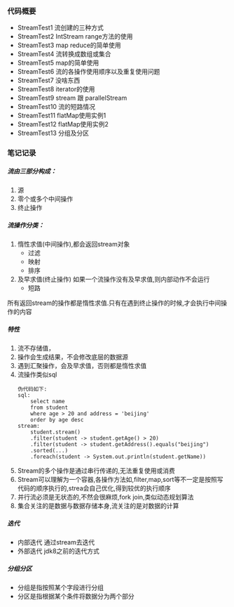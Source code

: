 ### 代码概要
- StreamTest1 流创建的三种方式
- StreamTest2 IntStream range方法的使用
- StreamTest3 map reduce的简单使用
- StreamTest4 流转换成数组或集合
- StreamTest5 map的简单使用
- StreamTest6 流的各操作使用顺序以及重复使用问题
- StreamTest7 没啥东西
- StreamTest8 iterator的使用
- StreamTest9 stream 跟 parallelStream
- StreamTest10 流的短路情况
- StreamTest11 flatMap使用实例1
- StreamTest12 flatMap使用实例2
- StreamTest13 分组及分区
### 笔记记录
##### 流由三部分构成：
1. 源
2. 零个或多个中间操作
3. 终止操作
##### 流操作分类：
1. 惰性求值(中间操作),都会返回stream对象
    - 过滤
    - 映射
    - 排序
2. 及早求值(终止操作) 如果一个流操作没有及早求值,则内部动作不会运行
    - 短路

所有返回stream的操作都是惰性求值.只有在遇到终止操作的时候,才会执行中间操作的内容
##### 特性
1. 流不存储值，
2. 操作会生成结果，不会修改底层的数据源
3. 遇到汇聚操作，会及早求值，否则都是惰性求值
4. 流操作类似sql
    ```
    伪代码如下:
    sql:
        select name 
        from student 
        where age > 20 and address = 'beijing' 
        order by age desc
    stream:
        student.stream()
        .filter(student -> student.getAge() > 20)
        .filter(student -> student.getAddress().equals("beijing")
        .sorted(...)
        .foreach(student -> System.out.println(student.getName))
    ```
5. Stream的多个操作是通过串行传递的,无法重复使用或消费
6. Stream可以理解为一个容器,各操作方法如,filter,map,sort等不一定是按照写代码的顺序执行的,strea会自己优化,得到较优的执行顺序
7. 并行流必须是无状态的,不然会很麻烦,fork join,类似动态规划算法
8. 集合关注的是数据与数据存储本身,流关注的是对数据的计算

##### 迭代
- 内部迭代 通过stream去迭代
- 外部迭代 jdk8之前的迭代方式

##### 分组分区
- 分组是指按照某个字段进行分组
- 分区是指根据某个条件将数据分为两个部分
